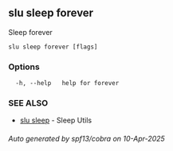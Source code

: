 ## slu sleep forever

Sleep forever

```
slu sleep forever [flags]
```

### Options

```
  -h, --help   help for forever
```

### SEE ALSO

* [slu sleep](slu_sleep.md)	 - Sleep Utils

###### Auto generated by spf13/cobra on 10-Apr-2025
